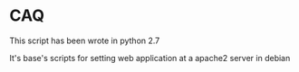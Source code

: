 # CAQ

This script has been wrote in python 2.7 

It's base's scripts for setting web application at a apache2 server in debian
